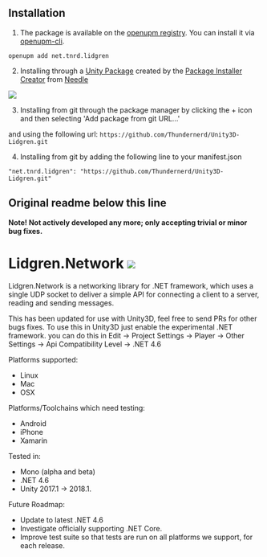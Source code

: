 ## Installation
1. The package is available on the [openupm registry](https://openupm.com). You can install it via [openupm-cli](https://github.com/openupm/openupm-cli).
```
openupm add net.tnrd.lidgren
```

2. Installing through a [Unity Package](http://package-installer.glitch.me/v1/installer/package.openupm.com/net.tnrd.lidgren?registry=https://package.openupm.com) created by the [Package Installer Creator](https://package-installer.glitch.me) from [Needle](https://needle.tools)

[<img src="https://img.shields.io/badge/-Download-success?style=for-the-badge"/>](http://package-installer.glitch.me/v1/installer/package.openupm.com/net.tnrd.lidgren?registry=https://package.openupm.com)

3. Installing from git through the package manager by clicking the + icon and then selecting 'Add package from git URL...'



and using the following url: `https://github.com/Thundernerd/Unity3D-Lidgren.git`


4. Installing from git by adding the following line to your manifest.json
```
"net.tnrd.lidgren": "https://github.com/Thundernerd/Unity3D-Lidgren.git"
```

Original readme below this line
---

**Note! Not actively developed any more; only accepting trivial or minor bug fixes.**

# Lidgren.Network ![](https://api.travis-ci.org/RevoluPowered/lidgren-network-gen3.svg?branch=master)
Lidgren.Network is a networking library for .NET framework, which uses a single UDP socket to deliver a simple API for connecting a client to a server, reading and sending messages.

This has been updated for use with Unity3D, feel free to send PRs for other bugs fixes.
To use this in Unity3D just enable the experimental .NET framework.
you can do this in Edit -> Project Settings -> Player -> Other Settings -> Api Compatibility Level -> .NET 4.6

Platforms supported:
- Linux
- Mac
- OSX

Platforms/Toolchains which need testing:
- Android
- iPhone
- Xamarin

Tested in:
- Mono (alpha and beta)
- .NET 4.6
- Unity 2017.1 -> 2018.1.

Future Roadmap:
- Update to latest .NET 4.6
- Investigate officially supporting .NET Core.
- Improve test suite so that tests are run on all platforms we support, for each release.
